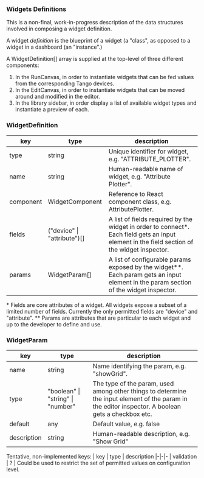 ### Widgets Definitions

This is a non-final, work-in-progress description of the data structures involved in composing a widget definition.

A widget *definition* is the blueprint of a widget (a "class", as opposed to a widget in a dashboard (an "instance".)

A WidgetDefinition[] array is supplied at the top-level of three different components:
1. In the RunCanvas, in order to instantiate widgets that can be fed values from the corresponding Tango devices.
2. In the EditCanvas, in order to instantiate widgets that can be moved around and modified in the editor.
3. In the library sidebar, in order display a list of available widget types and instantiate a preview of each.

### WidgetDefinition

| key | type | description
|-|-|-
| type | string | Unique identifier for widget, e.g. "ATTRIBUTE_PLOTTER".
| name | string | Human-readable name of widget, e.g. "Attribute Plotter".
| component | WidgetComponent | Reference to React component class, e.g. AttributePlotter.
| fields | ("device" \| "attribute")[] | A list of fields required by the widget in order to connect*. Each field gets an input element in the field section of the widget inspector.
| params | WidgetParam[] | A list of configurable params exposed by the widget**. Each param gets an input element in the param section of the widget inspector.

\* Fields are core attributes of a widget. All widgets expose a subset of a limited number of fields. Currently the only permitted fields are "device" and "attribute".
\** Params are attributes that are particular to each widget and up to the developer to define and use.

### WidgetParam

| key | type | description
|-|-|-
| name | string | Name identifying the param, e.g. "showGrid".
| type | "boolean" \| "string" \| "number" | The type of the param, used among other things to determine the input element of the param in the editor inspector. A boolean gets a checkbox etc.
| default | any | Default value, e.g. false
| description | string | Human-readable description, e.g. "Show Grid"

Tentative, non-implemented keys:
| key | type | description
|-|-|-
| validation | ? | Could be used to restrict the set of permitted values on configuration level.
